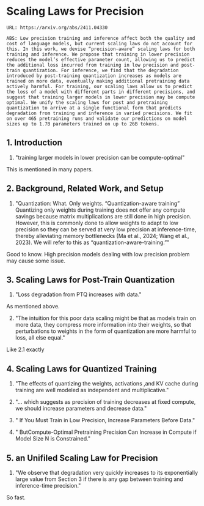 # Scaling Laws for Precision
    URL: https://arxiv.org/abs/2411.04330

    ABS: Low precision training and inference affect both the quality and cost of language models, but current scaling laws do not account for this. In this work, we devise “precision-aware” scaling laws for both training and inference. We propose that training in lower precision reduces the model’s effective parameter count, allowing us to predict the additional loss incurred from training in low precision and post-train quantization. For inference, we find that the degradation introduced by post-training quantization increases as models are trained on more data, eventually making additional pretraining data actively harmful. For training, our scaling laws allow us to predict the loss of a model with different parts in different precisions, and suggest that training larger models in lower precision may be compute optimal. We unify the scaling laws for post and pretraining quantization to arrive at a single functional form that predicts degradation from training and inference in varied precisions. We fit on over 465 pretraining runs and validate our predictions on model sizes up to 1.7B parameters trained on up to 26B tokens.

## 1. Introduction
1. "training larger models in lower precision can be compute-optimal"

This is mentioned in many papers.

## 2. Background, Related Work, and Setup
1. "Quantization: What. Only weights. “Quantization-aware training” Quantizing only weights during training does not offer any compute savings because matrix multiplications are still done in high precision. However, this is commonly done to allow weights to adapt to low precision so they can be served at very low precision at inference-time, thereby alleviating memory bottlenecks (Ma et al., 2024; Wang et al., 2023). We will refer to this as “quantization-aware-training.”"

Good to know. High precision models dealing with low precision problem may cause some issue.

## 3. Scaling Laws for Post-Train Quantization
1. "Loss degradation from PTQ increases with data."

As mentioned above.

2. "The intuition for this poor data scaling might be that as models train on more data, they compress more information into their weights, so that perturbations to weights in the form of quantization are more harmful to loss, all else equal."

Like 2.1 exactly

## 4. Scaling Laws for Quantized Training
1. "The effects of quantizing the weights, activations ,and KV cache during training are well modeled as independent and multiplicative."

2. "... which suggests as precision of training decreases at fixed compute, we should increase parameters and decrease data."

3. " If You Must Train in Low Precision, Increase Parameters Before Data."

4. " ButCompute-Optimal Pretraining Precision Can Increase in Compute if Model Size N is Constrained."

## 5. an Unifiled Scaling Law for Precision
1. "We observe that degradation very quickly increases to its exponentially large value from Section 3 if there is any gap between training and inference-time precision."

So fast.

